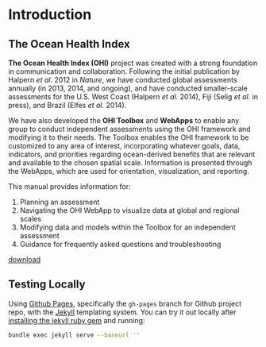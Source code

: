 # Introduction
  
## The Ocean Health Index

**The Ocean Health Index (OHI)** project was created with a strong foundation in communication and collaboration. Following the initial publication by Halpern *et al*. 2012 in *Nature*, we have conducted global assessments annually (in 2013, 2014, and ongoing), and have conducted smaller-scale assessments for the U.S. West Coast (Halpern *et al.* 2014), Fiji (Selig *et al.* in press), and Brazil (Elfes *et al.* 2014).

We have also developed the **OHI Toolbox** and **WebApps** to enable any group to conduct independent assessments using the OHI framework and modifying it to their needs. The Toolbox enables the OHI framework to be customized to any area of interest, incorporating whatever goals, data, indicators, and priorities regarding ocean-derived benefits that are relevant and available to the chosen spatial scale. Information is presented through the WebApps, which are used for orientation, visualization, and reporting.   

This manual provides information for: 

1. Planning an assessment
2. Navigating the OHI WebApp to visualize data at global and regional scales
3. Modifying data and models within the Toolbox for an independent assessment
4. Guidance for frequently asked questions and troubleshooting


[download](https://github.com/OHI-Science/ohi-science.github.io/blob/dev/assets/downloads/Israeli_Med_2014_OHI%2Bdocumentation_Tsemel_et_al.pdf.zip)


## Testing Locally

Using [Github Pages](https://pages.github.com/), specifically the `gh-pages` branch for Github project repo, with the [Jekyll](http://jekyllrb.com/) templating system. You can try it out locally after [installing the jekyll ruby gem](http://jekyllrb.com/docs/quickstart/) and running:

```bash
bundle exec jekyll serve --baseurl ''
```
